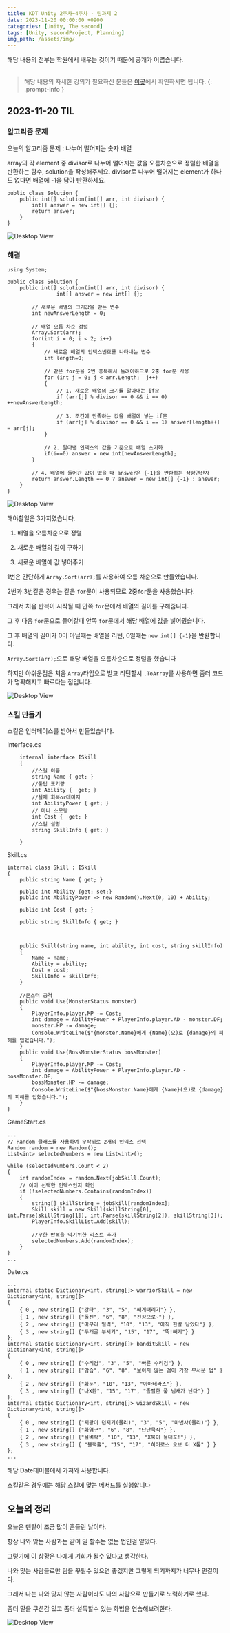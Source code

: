 ```yaml
---
title: KDT Unity 2주차~4주차 - 팀과제 2
date: 2023-11-20 00:00:00 +0900
categories: [Unity, The second]
tags: [Unity, secondProject, Planning]
img_path: /assets/img/
---
```


해당 내용의 전부는 학원에서 배우는 것이기 때문에 공개가 어렵습니다.
<br>
<br>

> 해당 내용의 자세한 강의가 필요하신 분들은 <a href ="https://spartacodingclub.kr/">이곳</a>에서 확인하시면 됩니다.
 {: .prompt-info }

## 2023-11-20 TIL

### 알고리즘 문제

오늘의 알고리즘 문제 : 나누어 떨어지는 숫자 배열

array의 각 element 중 divisor로 나누어 떨어지는 값을 오름차순으로 정렬한 배열을 반환하는 함수, solution을 작성해주세요.
divisor로 나누어 떨어지는 element가 하나도 없다면 배열에 -1을 담아 반환하세요.

```
public class Solution {
    public int[] solution(int[] arr, int divisor) {
        int[] answer = new int[] {};
        return answer;
    }
}
```

![Desktop View](test.png)

### 해결

```
using System;

public class Solution {
    public int[] solution(int[] arr, int divisor) {
                int[] answer = new int[] {};

        // 새로운 배열의 크기값을 받는 변수
        int newAnswerLength = 0;

        // 배열 오름 차순 정렬
        Array.Sort(arr);
        for(int i = 0; i < 2; i++)
        {
            // 새로운 배열의 인덱스번호를 나타내는 변수
            int length=0;

            // 같은 for문을 2번 중복해서 돌려야하므로 2중 for문 사용
            for (int j = 0; j < arr.Length;  j++)
            {
                // 1. 새로운 배열의 크기를 알아내는 if문
                if (arr[j] % divisor == 0 && i == 0) ++newAnswerLength;

                // 3. 조건에 만족하는 값을 배열에 넣는 if문
                if (arr[j] % divisor == 0 && i == 1) answer[length++] = arr[j];
            }

            // 2. 알아낸 인덱스의 값을 기준으로 배열 초기화
            if(i==0) answer = new int[newAnswerLength];
        }

        // 4. 배열에 들어간 값이 없을 때 answer은 {-1}을 반환하는 삼항연산자
        return answer.Length == 0 ? answer = new int[] {-1} : answer;
    }
}
```

![Desktop View](test.png)

해야할일은 3가지였습니다.

1. 배열을 오름차순으로 정렬

2. 새로운 배열의 길이 구하기

3. 새로운 배열에 값 넣어주기

1번은 간단하게 `Array.Sort(arr);`를 사용하여 오름 차순으로 만들었습니다.

2번과 3번같은 경우는 같은 `for`문이 사용되므로 2중`for`문을 사용했습니다.

그래서 처음 반복이 시작될 때 안쪽 `for`문에서 배열의 길이를 구해줍니다.

그 후 다음 `for`문으로 들어갈때 안쪽 `for`문에서 해당 배열에 값을 넣어줬습니다.

그 후 배열의 길이가 0이 아닐때는 배열을 리턴, 0일때는 `new int[] {-1}`을 반환합니다.

`Array.Sort(arr);`으로 해당 배열을 오름차순으로 정렬을 했습니다

하지만 아쉬운점은 처음 `Array`타입으로 받고 리턴할시 `.ToArray`를 사용하면 좀더 코드가 명확해지고 빠르다는 점입니다.

![Desktop View](test.png)

### 스킬 만들기

스킬은 인터페이스를 받아서 만들었습니다.

Interface.cs

```
    internal interface ISkill
    {
        //스킬 이름
        string Name { get; }
        //툴팁 표기량
        int Ability {  get; }
        //실제 회복or데미지
        int AbilityPower { get; }
        // 마나 소모량
        int Cost {  get; }
        //스킬 설명
        string SkillInfo { get; }

    }
```

Skill.cs

```
internal class Skill : ISkill
{
    public string Name { get; }

    public int Ability {get; set;}
    public int AbilityPower => new Random().Next(0, 10) + Ability;

    public int Cost { get; }

    public string SkillInfo { get; }



    public Skill(string name, int ability, int cost, string skillInfo)
    {
        Name = name;
        Ability = ability;
        Cost = cost;
        SkillInfo = skillInfo;
    }

    //몬스터 공격
    public void Use(MonsterStatus monster)
    {
        PlayerInfo.player.MP -= Cost;
        int damage = AbilityPower + PlayerInfo.player.AD - monster.DF;
        monster.HP -= damage;
        Console.WriteLine($"{monster.Name}에게 {Name}(으)로 {damage}의 피해를 입혔습니다.");
    }
    public void Use(BossMonsterStatus bossMonster)
    {
        PlayerInfo.player.MP -= Cost;
        int damage = AbilityPower + PlayerInfo.player.AD - bossMonster.DF;
        bossMonster.HP -= damage;
        Console.WriteLine($"{bossMonster.Name}에게 {Name}(으)로 {damage}의 피해를 입혔습니다.");
    }
}

```

GameStart.cs

```
...
// Random 클래스를 사용하여 무작위로 2개의 인덱스 선택
Random random = new Random();
List<int> selectedNumbers = new List<int>();

while (selectedNumbers.Count < 2)
{
    int randomIndex = random.Next(jobSkill.Count);
    // 이미 선택한 인덱스인지 확인
    if (!selectedNumbers.Contains(randomIndex))
    {
        string[] skillString = jobSkill[randomIndex];
        Skill skill = new Skill(skillString[0], int.Parse(skillString[1]), int.Parse(skillString[2]), skillString[3]);
        PlayerInfo.SkillList.Add(skill);

        //무한 반복을 막기위한 리스트 추가
        selectedNumbers.Add(randomIndex);
    }
}
...

```

Date.cs

```
...
internal static Dictionary<int, string[]> warriorSkill = new Dictionary<int, string[]>
{
    { 0 , new string[] {"강타", "3", "5", "쌔게때리기"} },
    { 1 , new string[] {"돌진", "6", "8", "전장으로~"} },
    { 2 , new string[] {"마무리 일격", "10", "13", "아직 한발 남았다"} },
    { 3 , new string[] {"두개골 부시기", "15", "17", "뚝!빼기"} }
};
internal static Dictionary<int, string[]> banditSkill = new Dictionary<int, string[]>
{
    { 0 , new string[] {"수리검", "3", "5", "빠른 수리검"} },
    { 1 , new string[] {"암습", "6", "8", "보이지 않는 검이 가장 무서운 법" } },
    { 2 , new string[] {"화둔", "10", "13", "아마테라스"} },
    { 3 , new string[] {"나X환", "15", "17", "졸렬한 풀 냄새가 난다"} }
};
internal static Dictionary<int, string[]> wizardSkill = new Dictionary<int, string[]>
{
    { 0 , new string[] {"지팡이 던지기(물리)", "3", "5", "마법사(물리)"} },
    { 1 , new string[] {"화염구", "6", "8", "단단묵직"} },
    { 2 , new string[] {"물벼락", "10", "13", "X북이 물대포!"} },
    { 3 , new string[] { "블랙홀", "15", "17", "히어로스 오브 더 X톰" } }
};
...
```

해당 Date테이블에서 가져와 사용합니다.

스킬같은 경우에는 해당 스킬에 맞는 메서드를 실행합니다

## 오늘의 정리

오늘은 멘탈이 조금 많이 흔들린 날이다.

항상 나와 맞는 사람과는 같이 일 할수는 없는 법인걸 알았다.

그렇기에 이 상황은 나에게 기회가 될수 있다고 생각한다.

나와 맞는 사람들로만 팀을 꾸릴수 있으면 좋겠지만 그렇게 되기까지가 너무나 먼길이다.

그래서 나는 나와 맞지 않는 사람이라도 나의 사람으로 만들기로 노력하기로 했다.

좀더 말을 쿠션감 있고 좀더 설득할수 있는 화법을 연습해보려한다.

![Desktop View](test.png)
